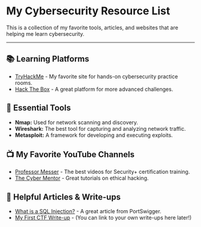 # My Cybersecurity Resource List

This is a collection of my favorite tools, articles, and websites that are helping me learn cybersecurity.

---

## 📚 Learning Platforms
* [TryHackMe](https://tryhackme.com/) - My favorite site for hands-on cybersecurity practice rooms.
* [Hack The Box](https://www.hackthebox.com/) - A great platform for more advanced challenges.

## 🔧 Essential Tools
* **Nmap:** Used for network scanning and discovery.
* **Wireshark:** The best tool for capturing and analyzing network traffic.
* **Metasploit:** A framework for developing and executing exploits.

## 📺 My Favorite YouTube Channels
* [Professor Messer](https://www.youtube.com/@professormesser) - The best videos for Security+ certification training.
* [The Cyber Mentor](https://www.youtube.com/@TheCyberMentor) - Great tutorials on ethical hacking.

## 📖 Helpful Articles & Write-ups
* [What is a SQL Injection?](https://portswigger.net/web-security/sql-injection) - A great article from PortSwigger.
* [My First CTF Write-up](https://www.example.com) - (You can link to your own write-ups here later!)
